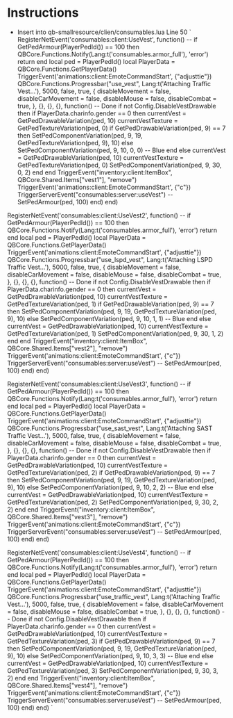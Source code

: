 # Instructions
- Insert into qb-smallresource/clien/consumables.lua Line 50
  `
RegisterNetEvent('consumables:client:UseVest', function()
    -- if GetPedArmour(PlayerPedId()) == 100 then QBCore.Functions.Notify(Lang:t('consumables.armor_full'), 'error') return end
    local ped = PlayerPedId()
    local PlayerData = QBCore.Functions.GetPlayerData()   
    TriggerEvent('animations:client:EmoteCommandStart', {"adjusttie"})
    QBCore.Functions.Progressbar("use_vest", Lang:t('Attaching Traffic Vest...'), 5000, false, true, {
        disableMovement = false,
        disableCarMovement = false,
        disableMouse = false,
        disableCombat = true,
    }, {}, {}, {}, function() -- Done
        if not Config.DisableVestDrawable then
            if PlayerData.charinfo.gender == 0 then
                currentVest = GetPedDrawableVariation(ped, 10)
                currentVestTexture = GetPedTextureVariation(ped, 0)
                if GetPedDrawableVariation(ped, 9) == 7 then
                    SetPedComponentVariation(ped, 9, 19, GetPedTextureVariation(ped, 9), 10)
                else
                    SetPedComponentVariation(ped, 9, 10, 0, 0) -- Blue
                end
            else
                currentVest = GetPedDrawableVariation(ped, 10)
                currentVestTexture = GetPedTextureVariation(ped, 0)
                SetPedComponentVariation(ped, 9, 30, 0, 2)
            end
        end
        TriggerEvent("inventory:client:ItemBox", QBCore.Shared.Items["vest1"], "remove")
        TriggerEvent('animations:client:EmoteCommandStart', {"c"})
        TriggerServerEvent("consumables:server:useVest")
        -- SetPedArmour(ped, 100)
    end)
end)

RegisterNetEvent('consumables:client:UseVest2', function()
    -- if GetPedArmour(PlayerPedId()) == 100 then QBCore.Functions.Notify(Lang:t('consumables.armor_full'), 'error') return end
    local ped = PlayerPedId()
    local PlayerData = QBCore.Functions.GetPlayerData()   
    TriggerEvent('animations:client:EmoteCommandStart', {"adjusttie"})
    QBCore.Functions.Progressbar("use_lspd_vest", Lang:t('Attaching LSPD Traffic Vest...'), 5000, false, true, {
        disableMovement = false,
        disableCarMovement = false,
        disableMouse = false,
        disableCombat = true,
    }, {}, {}, {}, function() -- Done
        if not Config.DisableVestDrawable then
            if PlayerData.charinfo.gender == 0 then
                currentVest = GetPedDrawableVariation(ped, 10)
                currentVestTexture = GetPedTextureVariation(ped, 1)
                if GetPedDrawableVariation(ped, 9) == 7 then
                    SetPedComponentVariation(ped, 9, 19, GetPedTextureVariation(ped, 9), 10)
                else
                    SetPedComponentVariation(ped, 9, 10, 1, 1) -- Blue
                end
            else
                currentVest = GetPedDrawableVariation(ped, 10)
                currentVestTexture = GetPedTextureVariation(ped, 1)
                SetPedComponentVariation(ped, 9, 30, 1, 2)
            end
        end
        TriggerEvent("inventory:client:ItemBox", QBCore.Shared.Items["vest2"], "remove")
        TriggerEvent('animations:client:EmoteCommandStart', {"c"})
        TriggerServerEvent("consumables:server:useVest")
        -- SetPedArmour(ped, 100)
    end)
end)

RegisterNetEvent('consumables:client:UseVest3', function()
    -- if GetPedArmour(PlayerPedId()) == 100 then QBCore.Functions.Notify(Lang:t('consumables.armor_full'), 'error') return end
    local ped = PlayerPedId()
    local PlayerData = QBCore.Functions.GetPlayerData()   
    TriggerEvent('animations:client:EmoteCommandStart', {"adjusttie"})
    QBCore.Functions.Progressbar("use_sast_vest", Lang:t('Attaching SAST Traffic Vest...'), 5000, false, true, {
        disableMovement = false,
        disableCarMovement = false,
        disableMouse = false,
        disableCombat = true,
    }, {}, {}, {}, function() -- Done
        if not Config.DisableVestDrawable then
            if PlayerData.charinfo.gender == 0 then
                currentVest = GetPedDrawableVariation(ped, 10)
                currentVestTexture = GetPedTextureVariation(ped, 2)
                if GetPedDrawableVariation(ped, 9) == 7 then
                    SetPedComponentVariation(ped, 9, 19, GetPedTextureVariation(ped, 9), 10)
                else
                    SetPedComponentVariation(ped, 9, 10, 2, 2) -- Blue
                end
            else
                currentVest = GetPedDrawableVariation(ped, 10)
                currentVestTexture = GetPedTextureVariation(ped, 2)
                SetPedComponentVariation(ped, 9, 30, 2, 2)
            end
        end
        TriggerEvent("inventory:client:ItemBox", QBCore.Shared.Items["vest3"], "remove")
        TriggerEvent('animations:client:EmoteCommandStart', {"c"})
        TriggerServerEvent("consumables:server:useVest")
        -- SetPedArmour(ped, 100)
    end)
end)

RegisterNetEvent('consumables:client:UseVest4', function()
    -- if GetPedArmour(PlayerPedId()) == 100 then QBCore.Functions.Notify(Lang:t('consumables.armor_full'), 'error') return end
    local ped = PlayerPedId()
    local PlayerData = QBCore.Functions.GetPlayerData()   
    TriggerEvent('animations:client:EmoteCommandStart', {"adjusttie"})
    QBCore.Functions.Progressbar("use_traffic_vest", Lang:t('Attaching Traffic Vest...'), 5000, false, true, {
        disableMovement = false,
        disableCarMovement = false,
        disableMouse = false,
        disableCombat = true,
    }, {}, {}, {}, function() -- Done
        if not Config.DisableVestDrawable then
            if PlayerData.charinfo.gender == 0 then
                currentVest = GetPedDrawableVariation(ped, 10)
                currentVestTexture = GetPedTextureVariation(ped, 3)
                if GetPedDrawableVariation(ped, 9) == 7 then
                    SetPedComponentVariation(ped, 9, 19, GetPedTextureVariation(ped, 9), 10)
                else
                    SetPedComponentVariation(ped, 9, 10, 3, 3) -- Blue
                end
            else
                currentVest = GetPedDrawableVariation(ped, 10)
                currentVestTexture = GetPedTextureVariation(ped, 3)
                SetPedComponentVariation(ped, 9, 30, 3, 2)
            end
        end
        TriggerEvent("inventory:client:ItemBox", QBCore.Shared.Items["vest4"], "remove")
        TriggerEvent('animations:client:EmoteCommandStart', {"c"})
        TriggerServerEvent("consumables:server:useVest")
        -- SetPedArmour(ped, 100)
    end)
end)
`
